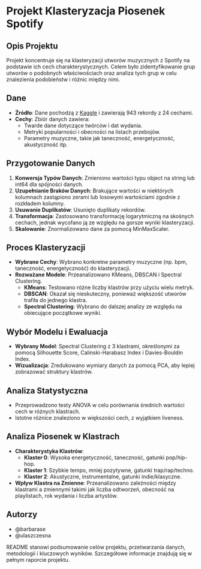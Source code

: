 # Projekt Klasteryzacja Piosenek Spotify

## Opis Projektu
Projekt koncentruje się na klasteryzacji utworów muzycznych z Spotify na podstawie ich cech charakterystycznych. Celem było zidentyfikowanie grup utworów o podobnych właściwościach oraz analiza tych grup w celu znalezienia podobieństw i różnic między nimi.

## Dane
- **Źródło**: Dane pochodzą z [Kaggle](https://www.kaggle.com/datasets/nelgiriyewithana/top-spotify-songs-2023) i zawierają 943 rekordy z 24 cechami.
- **Cechy**: Zbiór danych zawiera:
  - Twarde dane dotyczące twórców i dat wydania.
  - Metryki popularności i obecności na listach przebojów.
  - Parametry muzyczne, takie jak taneczność, energetyczność, akustyczność itp.

## Przygotowanie Danych
1. **Konwersja Typów Danych**: Zmieniono wartości typu object na string lub int64 dla spójności danych.
2. **Uzupełnianie Braków Danych**: Brakujące wartości w niektórych kolumnach zastąpiono zerami lub losowymi wartościami zgodnie z rozkładem kolumny.
3. **Usuwanie Duplikatów**: Usunięto duplikaty rekordów.
4. **Transformacja**: Zastosowano transformację logarytmiczną na skośnych cechach, jednak wycofano ją ze względu na gorsze wyniki klasteryzacji.
5. **Skalowanie**: Znormalizowano dane za pomocą MinMaxScaler.

## Proces Klasteryzacji
- **Wybrane Cechy**: Wybrano konkretne parametry muzyczne (np. bpm, taneczność, energetyczność) do klasteryzacji.
- **Rozważane Modele**: Przeanalizowano KMeans, DBSCAN i Spectral Clustering.
  - **KMeans**: Testowano różne liczby klastrów przy użyciu wielu metryk.
  - **DBSCAN**: Okazał się nieskuteczny, ponieważ większość utworów trafiła do jednego klastra.
  - **Spectral Clustering**: Wybrano do dalszej analizy ze względu na obiecujące początkowe wyniki.

## Wybór Modelu i Ewaluacja
- **Wybrany Model**: Spectral Clustering z 3 klastrami, określonymi za pomocą Silhouette Score, Calinski-Harabasz Index i Davies-Bouldin Index.
- **Wizualizacja**: Zredukowano wymiary danych za pomocą PCA, aby lepiej zobrazować struktury klastrów.

## Analiza Statystyczna
- Przeprowadzono testy ANOVA w celu porównania średnich wartości cech w różnych klastrach.
- Istotne różnice znaleziono w większości cech, z wyjątkiem liveness.

## Analiza Piosenek w Klastrach
- **Charakterystyka Klastrów**:
  - **Klaster 0**: Wysoka energetyczność, taneczność, gatunki pop/hip-hop.
  - **Klaster 1**: Szybkie tempo, mniej pozytywne, gatunki trap/rap/techno.
  - **Klaster 2**: Akustyczne, instrumentalne, gatunki indie/klasyczne.
- **Wpływ Klastra na Zmienne**: Przeanalizowano zależności między klastrami a zmiennymi takimi jak liczba odtworzeń, obecność na playlistach, rok wydania i liczba artystów.

## Autorzy
- @barbarase
- @ulaszczesna

README stanowi podsumowanie celów projektu, przetwarzania danych, metodologii i kluczowych wyników. Szczegółowe informacje znajdują się w pełnym raporcie projektu.


